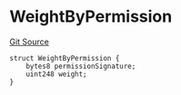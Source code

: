 # WeightByPermission
[Git Source](https://github.com/llama-community/vertex-v1/blob/70bca1f277bc850b978430124f30f78eafae28bf/src/utils/Structs.sol)


```solidity
struct WeightByPermission {
    bytes8 permissionSignature;
    uint248 weight;
}
```

